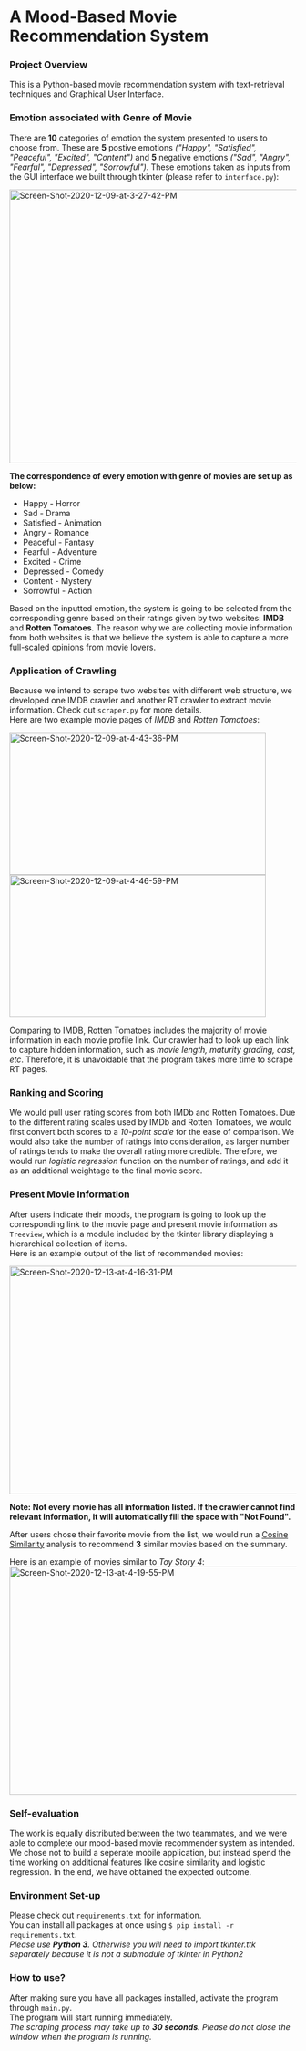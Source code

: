 # A Mood-Based Movie Recommendation System

### Project Overview

This is a Python-based movie recommendation system with text-retrieval techniques and Graphical User Interface. <br>

### Emotion associated with Genre of Movie

There are **10** categories of emotion the system presented to users to choose from. These are **5** postive emotions *("Happy", "Satisfied", "Peaceful", "Excited", "Content")* and **5** negative emotions *("Sad", "Angry", "Fearful", "Depressed", "Sorrowful")*. These emotions taken as inputs from the GUI interface we built through tkinter (please refer to `interface.py`): 

<a href='https://postimg.cc/ns710phP' target='_blank'><img src='https://i.postimg.cc/s2H0f2ds/Screen-Shot-2020-12-09-at-3-27-42-PM.png' width="640" height="480" border='0' alt='Screen-Shot-2020-12-09-at-3-27-42-PM'/></a>

**The correspondence of every emotion with genre of movies are set up as below: <br/>**
 - Happy - Horror <br/>
 - Sad - Drama <br/>
 - Satisfied - Animation <br/>
 - Angry - Romance <br/>
 - Peaceful - Fantasy <br/>
 - Fearful - Adventure <br/>
 - Excited - Crime <br/>
 - Depressed - Comedy <br/>
 - Content - Mystery <br/>
 - Sorrowful - Action <br/>
 
Based on the inputted emotion, the system is going to be selected from the corresponding genre based on their ratings given by two websites: **IMDB** and **Rotten Tomatoes**. The reason why we are collecting movie information from both websites is that we believe the system is able to capture a more full-scaled opinions from movie lovers. 

### Application of Crawling

Because we intend to scrape two websites with different web structure, we developed one IMDB crawler and another RT crawler to extract movie information. Check out `scraper.py` for more details.<br/>
Here are two example movie pages of *IMDB* and *Rotten Tomatoes*: <br/>

<p float="left">
  <a href='https://postimages.org/' target='_blank'><img src='https://i.postimg.cc/XqhmY7TT/Screen-Shot-2020-12-09-at-4-43-36-PM.png' width="450" height="250" border='0' alt='Screen-Shot-2020-12-09-at-4-43-36-PM'/></a>
  <a href='https://postimg.cc/D461Jzyt' target='_blank'><img src='https://i.postimg.cc/Z0tHQBkK/Screen-Shot-2020-12-09-at-4-46-59-PM.png' width="450" height="250"  border='0' alt='Screen-Shot-2020-12-09-at-4-46-59-PM'/></a> 
</p>

Comparing to IMDB, Rotten Tomatoes includes the majority of movie information in each movie profile link. Our crawler had to look up each link to capture hidden information, such as *movie length, maturity grading, cast, etc*. Therefore, it is unavoidable that the program takes more time to scrape RT pages.

### Ranking and Scoring

We would pull user rating scores from both IMDb and Rotten Tomatoes. Due to the different rating scales used by IMDb and Rotten Tomatoes, we would first convert both scores to a *10-point scale* for the ease of comparison. We would also take the number of ratings into consideration, as larger number of ratings tends to make the overall rating more credible. Therefore, we would run *logistic regression* function on the number of ratings, and add it as an additional weightage to the final movie score.

### Present Movie Information

After users indicate their moods, the program is going to look up the corresponding link to the movie page and present movie information as `Treeview`, which is a module included by the tkinter library displaying a hierarchical collection of items.<br/>
Here is an example output of the list of recommended movies: <br/>

<a href='https://postimg.cc/DW34Jb9M' target='_blank'><img src='https://i.postimg.cc/W4hGyGXT/Screen-Shot-2020-12-13-at-4-16-31-PM.png' width="600" height="400" border='0' alt='Screen-Shot-2020-12-13-at-4-16-31-PM'/></a>

**Note: Not every movie has all information listed. If the crawler cannot find relevant information, it will automatically fill the space with "Not Found".**


After users chose their favorite movie from the list, we would run a [Cosine Similarity](https://en.wikipedia.org/wiki/Cosine_similarity) analysis to recommend **3** similar movies based on the summary.

Here is an example of movies similar to *Toy Story 4*: <br/>
<a href='https://postimg.cc/zbXBKw00' target='_blank'><img src='https://i.postimg.cc/85L68tWQ/Screen-Shot-2020-12-13-at-4-19-55-PM.png' width="600" height="400" border='0' alt='Screen-Shot-2020-12-13-at-4-19-55-PM'/></a>

### Self-evaluation
The work is equally distributed between the two teammates, and we were able to complete our mood-based movie recommender system as intended. We chose not to build a seperate mobile application, but instead spend the time working on additional features like cosine similarity and logistic regression. In the end, we have obtained the expected outcome. 

### Environment Set-up
Please check out `requirements.txt` for information.<br/>
You can install all packages at once using `$ pip install -r requirements.txt`. <br/>
*Please use **Python 3**. Otherwise you will need to import tkinter.ttk separately because it is not a submodule of tkinter in Python2*

### How to use?
After making sure you have all packages installed, activate the program through `main.py`. <br/>
The program will start running immediately.<br/>
*The scraping process may take up to **30 seconds**. Please do not close the window when the program is running.*

